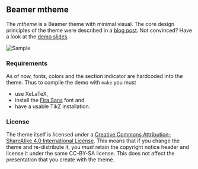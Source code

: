 ## Beamer mtheme

The *mtheme* is a Beamer theme with minimal visual. The core design principles
of the theme were described in a [blog post](http://bloerg.net/2014/09/20/a-modern-beamer-theme.html).
Not convinced?  Have a look at the [demo slides](demo.pdf).


![Sample](http://i.imgur.com/wP4uGbS.png)


### Requirements

As of now, fonts, colors and the section indicator are hardcoded into the theme.
Thus to compile the demo with `make` you must

* use XeLaTeX,
* install the [Fira Sans](https://github.com/mozilla/Fira) font and
* have a usable TikZ installation.


### License

The theme itself is licensed under a [Creative Commons Attribution-ShareAlike 4.0 International License](http://creativecommons.org/licenses/by-sa/4.0/). This
means that if you change the theme and re-distribute it, you *must* retain the copyright notice header and license it under the same CC-BY-SA license. This does not affect the presentation that you create with the theme.
